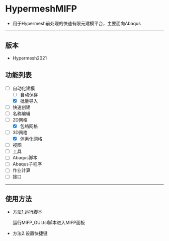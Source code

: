 # HypermeshMIFP

- 用于Hypermesh前处理的快速有限元建模平台，主要面向Abaqus
***

## 版本

- Hypermesh2021

## 功能列表

- [ ] 自动化建模
    - [ ] 自动保存
    - [x] 批量导入
- [ ] 快速创建
- [ ] 名称编辑
- [ ] 2D网格
    - [x] 包络网格
- [ ] 3D网格
    - [x] 体素化网格
- [ ] 视图
- [ ] 工具
- [ ] Abaqus脚本
- [ ] Abaqus子程序
- [ ] 作业计算
- [ ] 接口
***

## 使用方法

- 方法1.运行脚本

	运行MIFP_GUI.tcl脚本进入MIFP面板

- 方法2.设置快捷键


